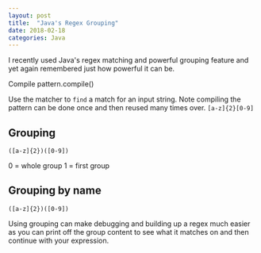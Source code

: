 ```yaml
---
layout: post
title:  "Java's Regex Grouping"
date: 2018-02-18
categories: Java
---
```


I recently used Java's regex matching and powerful grouping feature and yet again remembered just how powerful it can be.

Compile pattern.compile()

Use the matcher to `find` a match for an input string.
Note compiling the pattern can be done once and then reused many times over.
`[a-z]{2}[0-9]`
## Grouping 
`([a-z]{2})([0-9])`

0 = whole group
1 = first group

## Grouping by name
`([a-z]{2})([0-9])`


Using grouping can make debugging and building up a regex much easier as you can print off the group content to see what it matches on and then continue with your expression.

[BIND]: https://en.wikipedia.org/wiki/BIND
[proxypreservehost]: https://httpd.apache.org/docs/2.4/mod/mod_proxy.html#proxypreservehost
[proxypass]: https://httpd.apache.org/docs/2.4/mod/mod_proxy.html#proxypass
[proxypassreverse]: https://httpd.apache.org/docs/2.4/mod/mod_proxy.html#proxypassreverse
[location]:	https://httpd.apache.org/docs/2.4/mod/core.html#location
[CIDR]: https://en.wikipedia.org/wiki/Classless_Inter-Domain_Routing
